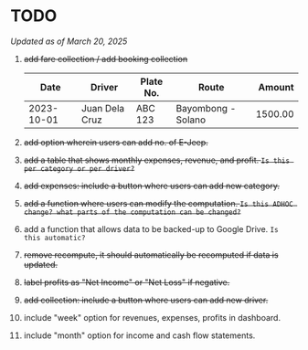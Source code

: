 # TODO
*Updated as of March 20, 2025*  

1. ~~add fare collection / add booking collection~~  

   | Date       | Driver         | Plate No. | Route              |  Amount |
   |------------|----------------|-----------|--------------------|--------:|
   | 2023-10-01 | Juan Dela Cruz | ABC 123   | Bayombong - Solano | 1500.00 |

2. ~~add option wherein users can add no. of E-Jeep.~~
3. ~~add a table that shows monthly expenses, revenue, and profit. `Is this per category or per driver?`~~
4. ~~add expenses: include a button where users can add new category.~~
5. ~~add a function where users can modify the computation. `Is this ADHOC change? what parts of the computation can be changed?`~~
6. add a function that allows data to be backed-up to Google Drive. `Is this automatic?`
7. ~~remove recompute, it should automatically be recomputed if data is updated.~~
8. ~~label profits as "Net Income" or "Net Loss" if negative.~~
9. ~~add collection: include a button where users can add new driver.~~
10. include "week" option for revenues, expenses, profits in dashboard. 
11. include "month" option for income and cash flow statements.